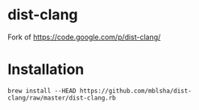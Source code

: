 dist-clang
==========

Fork of https://code.google.com/p/dist-clang/

Installation
============

`brew install --HEAD https://github.com/mblsha/dist-clang/raw/master/dist-clang.rb`